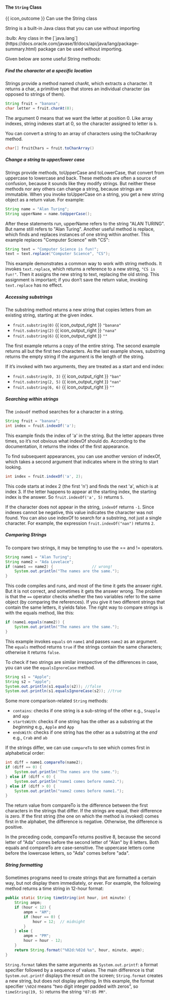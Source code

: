 <div id="title">

#### The `String` Class

</div>

<span id="prereqs"></span>

<span id="outcomes">{{ icon_outcome }} Can use the String class</span>

<div id="body">

String is a built-in Java class that you can use without importing

<box>
:bulb: Any class in the [`java.lang`](https://docs.oracle.com/javase/9/docs/api/java/lang/package-summary.html) package can be used without importing.
</box>

Given below are some useful String methods:

##### Find the character at a specific location
<div class="indented">

Strings provide a method named charAt, which extracts a character. It returns a char, a primitive type that stores an individual character (as opposed to strings of them).

```java
String fruit = "banana";
char letter = fruit.charAt(0);
```

The argument 0 means that we want the letter at position 0. Like array indexes, string indexes start at 0, so the character assigned to letter is `b`.

You can convert a string to an array of characters using the toCharArray method.

```java
char[] fruitChars = fruit.toCharArray()
```
</div>

##### Change a string to upper/lower case
<div class="indented">

Strings provide methods, toUpperCase and toLowerCase, that convert from uppercase to lowercase and back. These methods are often a source of confusion, because it sounds like they modify strings. But neither these methods nor any others can change a string, because strings are immutable.
When you invoke toUpperCase on a string, you get a new string object as a return value. For example:

```java
String name = "Alan Turing";
String upperName = name.toUpperCase();
```
After these statements run, upperName refers to the string "ALAN TURING". But name still refers to "Alan Turing".
Another useful method is replace, which finds and replaces instances of one string within another. This example replaces "Computer Science" with "CS":

```java
String text = "Computer Science is fun!";
text = text.replace("Computer Science", "CS");
```

This example demonstrates a common way to work with string methods. It invokes `text.replace`, which returns a reference to a new string, `"CS is fun!"`. Then it assigns the new string to text, replacing the old string. This assignment is important; if you don’t save the return value, invoking `text.replace` has no effect.
</div>

##### Accessing substrings
<div class="indented">

The substring method returns a new string that copies letters from an existing string, starting at the given index.
* `fruit.substring(0)` {{ icon_output_right }} `"banana"`
* `fruit.substring(2)` {{ icon_output_right }} `"nana"`
* `fruit.substring(6)` {{ icon_output_right }} `""`

The first example returns a copy of the entire string. The second example returns all but the first two characters. As the last example shows, substring returns the empty string if the argument is the length of the string.

If it’s invoked with two arguments, they are treated as a start and end index:
* `fruit.substring(0, 3)` {{ icon_output_right }} `"ban"`
* `fruit.substring(2, 5)` {{ icon_output_right }} `"nan"`
* `fruit.substring(6, 6)` {{ icon_output_right }} `""`

</div>

##### Searching within strings
<div class="indented">

The `indexOf` method searches for a character in a string.

```java
String fruit = "banana";
int index = fruit.indexOf('a');
```
This example finds the index of 'a' in the string. But the letter appears three times, so it’s not obvious what indexOf should do. According to the documentation, it returns the index of the first appearance.

To find subsequent appearances, you can use another version of indexOf, which takes a second argument that indicates where in the string to start looking.

```java
int index = fruit.indexOf('a', 2);
```
This code starts at index 2 (the first 'n') and finds the next 'a', which is at index 3. If the letter happens to appear at the starting index, the starting index is the answer. So `fruit.indexOf('a', 5)` returns `5`.

If the character does not appear in the string, `indexOf` returns `-1`. Since indexes cannot be negative, this value indicates the character was not found.
You can also use indexOf to search for a substring, not just a single character. For example, the expression `fruit.indexOf("nan")` returns `2`.
</div>

##### Comparing Strings
<div class="indented">

To compare two strings, it may be tempting to use the == and != operators.

```java
String name1 = "Alan Turing";
String name2 = "Ada Lovelace";
if (name1 == name2) {                 // wrong!
    System.out.println("The names are the same.");
}
```

This code compiles and runs, and most of the time it gets the answer right. But it is not correct, and sometimes it gets the answer wrong. The problem is that the `==` operator checks whether the two variables refer to the same object (by comparing the references). If you give it two different strings that contain the same letters, it yields false.
The right way to compare strings is with the equals method, like this:

```java
if (name1.equals(name2)) {
    System.out.println("The names are the same.");
}
```
This example invokes `equals` on `name1` and passes `name2` as an argument. The `equals` method returns `true` if the strings contain the same characters; otherwise it returns `false`.

To check if two strings are similar irrespective of the differences in case, you can use the `equalsIgnoreCase` method.

```java
String s1 = "Apple";
String s2 = "apple";
System.out.println(s1.equals(s2)); //false
System.out.println(s1.equalsIgnoreCase(s2)); //true
```

Some more comparison-related `String` methods:
* `contains`: checks if one string is a sub-string of the other e.g., `Snapple` and `app`
* `startsWith`: checks if one string has the other as a substring at the _beginning_ e.g., `Apple` and `App`
* `endsWith`: checks if one string has the other as a substring at the _end_ e.g., `Crab` and `ab`

If the strings differ, we can use `compareTo` to see which comes first in alphabetical order:

```java
int diff = name1.compareTo(name2);
if (diff == 0) {
    System.out.println("The names are the same.");
} else if (diff < 0) {
    System.out.println("name1 comes before name2.");
} else if (diff > 0) {
    System.out.println("name2 comes before name1.");
}
```
The return value from compareTo is the difference between the first characters in the strings that differ. If the strings are equal, their difference is zero. If the first string (the one on which the method is invoked) comes first in the alphabet, the difference is negative. Otherwise, the difference is positive.

In the preceding code, compareTo returns positive 8, because the second letter of "Ada" comes before the second letter of "Alan" by 8 letters.
Both equals and compareTo are case-sensitive. The uppercase letters come before the lowercase letters, so "Ada" comes before "ada".


</div>

##### String formatting
<div class="indented">

Sometimes programs need to create strings that are formatted a certain way, but not display them immediately, or ever. For example, the following method returns a time string in 12-hour format:

```java
public static String timeString(int hour, int minute) {
    String ampm;
    if (hour < 12) {
        ampm = "AM";
        if (hour == 0) {
            hour = 12;  // midnight
        }
    } else {
        ampm = "PM";
        hour = hour - 12;
    }
    return String.format("%02d:%02d %s", hour, minute, ampm);
}
```
`String.format` takes the same arguments as `System.out.printf`: a format specifier followed by a sequence of values. The main difference is that `System.out.printf` displays the result on the screen; `String.format` creates a new string, but does not display anything.
In this example, the format specifier `\%02d` means “two digit integer padded with zeros”, so `timeString(19, 5)` returns the string `"07:05 PM"`.

</div>


</div>

<div id="extras">
</div>